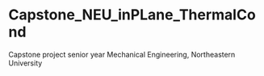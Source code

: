 # Capstone_NEU_inPLane_ThermalCond
Capstone project senior year Mechanical Engineering, Northeastern University
